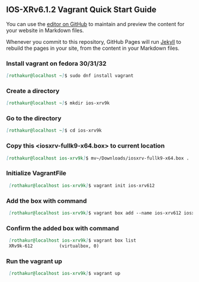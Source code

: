 ## IOS-XRv6.1.2 Vagrant Quick Start Guide

You can use the [editor on GitHub](https://github.com/rohitthakur2590/cosmosandcode/edit/master/README.md) to maintain and preview the content for your website in Markdown files.

Whenever you commit to this repository, GitHub Pages will run [Jekyll](https://jekyllrb.com/) to rebuild the pages in your site, from the content in your Markdown files.

### Install vagrant on fedora 30/31/32

```markdown
[rothakur@localhost ~]$ sudo dnf install vagrant
```
### Create a directory

```markdown
[rothakur@localhost ~]$ mkdir ios-xrv9k
```
### Go to the directory

```markdown
[rothakur@localhost ~]$ cd ios-xrv9k
```
### Copy this <iosxrv-fullk9-x64.box> to current location

```markdown
[rothakur@localhost ios-xrv9k]$ mv~/Downloads/iosxrv-fullk9-x64.box .
```
### Initialize VagrantFile

```markdown
 [rothakur@localhost ios-xrv9k]$ vagrant init ios-xrv612
```
### Add the box with command

```markdown
 [rothakur@localhost ios-xrv9k]$ vagrant box add --name ios-xrv612 iosxrv-fullk9-x64.box
```
### Confirm the added box with command

```markdown
 [rothakur@localhost ios-xrv9k]$ vagrant box list
 XRv9k-612          (virtualbox, 0)
```
### Run the vagrant up

```markdown
 [rothakur@localhost ios-xrv9k]$ vagrant up
```

